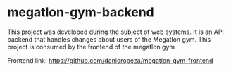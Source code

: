 # megatlon-gym-backend

This project was developed during the subject of web systems. It is an API backend that handles changes about users of the Megatlon gym. This project 
is consumed by the frontend of the megatlon gym

Frontend link: https://github.com/danioropeza/megatlon-gym-frontend
